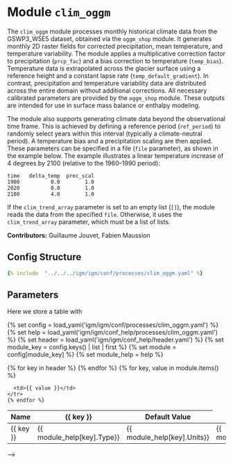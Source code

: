 # Module `clim_oggm`

The `clim_oggm` module processes monthly historical climate data from the GSWP3_W5E5 dataset, obtained via the `oggm_shop` module. It generates monthly 2D raster fields for corrected precipitation, mean temperature, and temperature variability. The module applies a multiplicative correction factor to precipitation (`prcp_fac`) and a bias correction to temperature (`temp_bias`). Temperature data is extrapolated across the glacier surface using a reference height and a constant lapse rate (`temp_default_gradient`). In contrast, precipitation and temperature variability data are distributed across the entire domain without additional corrections. All necessary calibrated parameters are provided by the `oggm_shop` module. These outputs are intended for use in surface mass balance or enthalpy modeling.

The module also supports generating climate data beyond the observational time frame. This is achieved by defining a reference period (`ref_period`) to randomly select years within this interval (typically a climate-neutral period). A temperature bias and a precipitation scaling are then applied. These parameters can be specified in a file (`file` parameter), as shown in the example below. The example illustrates a linear temperature increase of 4 degrees by 2100 (relative to the 1960–1990 period):

```dat
time   delta_temp  prec_scal
1900          0.0        1.0
2020          0.0        1.0
2100          4.0        1.0
```

If the `clim_trend_array` parameter is set to an empty list (`[]`), the module reads the data from the specified `file`. Otherwise, it uses the `clim_trend_array` parameter, which must be a list of lists.

**Contributors:** Guillaume Jouvet, Fabien Maussion

## Config Structure  
~~~yaml
{% include  "../../../igm/igm/conf/processes/clim_oggm.yaml" %}
~~~

## Parameters
Here we store a table with

{% set config = load_yaml('igm/igm/conf/processes/clim_oggm.yaml') %}
{% set help = load_yaml('igm/igm/conf_help/processes/clim_oggm.yaml') %}
{% set header = load_yaml('igm/igm/conf_help/header.yaml') %}
{% set module_key = config.keys() | list | first %}
{% set module = config[module_key] %}
{% set module_help = help %}

<table>
  <thead>
    <tr>
      <th>Name</th>
      {% for key in header %}
      <th>{{ key }}</th>
      {% endfor %}
      <th>Default Value</th>
    </tr>
  </thead>
  <tbody>
    {% for key, value in module.items() %}
    <tr>
      <td>{{ key }}</td>
      <td>{{ module_help[key].Type}}</td>
      <td>{{ module_help[key].Units}}</td>
      <td>{{ module_help[key].Description}}</td>

      <td>{{ value }}</td>
    </tr>
    {% endfor %}
  </tbody>
</table>

<script type="text/javascript">
  MathJax.Hub.Queue(["Typeset", MathJax.Hub]);
</script> -->
 